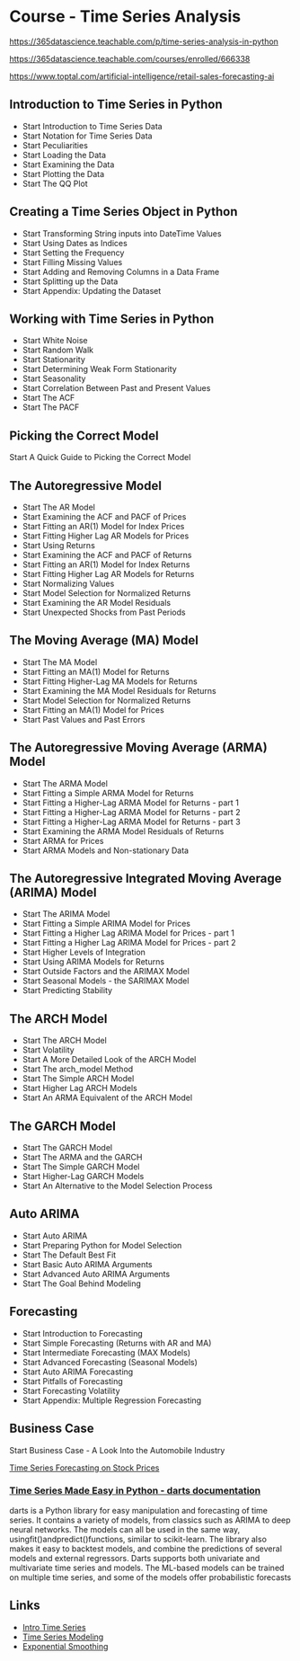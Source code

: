 # Course - Time Series Analysis

https://365datascience.teachable.com/p/time-series-analysis-in-python

https://365datascience.teachable.com/courses/enrolled/666338

https://www.toptal.com/artificial-intelligence/retail-sales-forecasting-ai

## Introduction to Time Series in Python

- Start Introduction to Time Series Data
- Start Notation for Time Series Data
- Start Peculiarities
- Start Loading the Data
- Start Examining the Data
- Start Plotting the Data
- Start The QQ Plot

## Creating a Time Series Object in Python

- Start Transforming String inputs into DateTime Values
- Start Using Dates as Indices
- Start Setting the Frequency
- Start Filling Missing Values
- Start Adding and Removing Columns in a Data Frame
- Start Splitting up the Data
- Start Appendix: Updating the Dataset

## Working with Time Series in Python

- Start White Noise
- Start Random Walk
- Start Stationarity
- Start Determining Weak Form Stationarity
- Start Seasonality
- Start Correlation Between Past and Present Values
- Start The ACF
- Start The PACF

## Picking the Correct Model

Start A Quick Guide to Picking the Correct Model

## The Autoregressive Model

- Start The AR Model
- Start Examining the ACF and PACF of Prices
- Start Fitting an AR(1) Model for Index Prices
- Start Fitting Higher Lag AR Models for Prices
- Start Using Returns
- Start Examining the ACF and PACF of Returns
- Start Fitting an AR(1) Model for Index Returns
- Start Fitting Higher Lag AR Models for Returns
- Start Normalizing Values
- Start Model Selection for Normalized Returns
- Start Examining the AR Model Residuals
- Start Unexpected Shocks from Past Periods

## The Moving Average (MA) Model

- Start The MA Model
- Start Fitting an MA(1) Model for Returns
- Start Fitting Higher-Lag MA Models for Returns
- Start Examining the MA Model Residuals for Returns
- Start Model Selection for Normalized Returns
- Start Fitting an MA(1) Model for Prices
- Start Past Values and Past Errors

## The Autoregressive Moving Average (ARMA) Model

- Start The ARMA Model
- Start Fitting a Simple ARMA Model for Returns
- Start Fitting a Higher-Lag ARMA Model for Returns - part 1
- Start Fitting a Higher-Lag ARMA Model for Returns - part 2
- Start Fitting a Higher-Lag ARMA Model for Returns - part 3
- Start Examining the ARMA Model Residuals of Returns
- Start ARMA for Prices
- Start ARMA Models and Non-stationary Data

## The Autoregressive Integrated Moving Average (ARIMA) Model

- Start The ARIMA Model
- Start Fitting a Simple ARIMA Model for Prices
- Start Fitting a Higher Lag ARIMA Model for Prices - part 1
- Start Fitting a Higher Lag ARIMA Model for Prices - part 2
- Start Higher Levels of Integration
- Start Using ARIMA Models for Returns
- Start Outside Factors and the ARIMAX Model
- Start Seasonal Models - the SARIMAX Model
- Start Predicting Stability

## The ARCH Model

- Start The ARCH Model
- Start Volatility
- Start A More Detailed Look of the ARCH Model
- Start The arch_model Method
- Start The Simple ARCH Model
- Start Higher Lag ARCH Models
- Start An ARMA Equivalent of the ARCH Model

## The GARCH Model

- Start The GARCH Model
- Start The ARMA and the GARCH
- Start The Simple GARCH Model
- Start Higher-Lag GARCH Models
- Start An Alternative to the Model Selection Process

## Auto ARIMA

- Start Auto ARIMA
- Start Preparing Python for Model Selection
- Start The Default Best Fit
- Start Basic Auto ARIMA Arguments
- Start Advanced Auto ARIMA Arguments
- Start The Goal Behind Modeling

## Forecasting

- Start Introduction to Forecasting
- Start Simple Forecasting (Returns with AR and MA)
- Start Intermediate Forecasting (MAX Models)
- Start Advanced Forecasting (Seasonal Models)
- Start Auto ARIMA Forecasting
- Start Pitfalls of Forecasting
- Start Forecasting Volatility
- Start Appendix: Multiple Regression Forecasting

## Business Case

Start Business Case - A Look Into the Automobile Industry

[Time Series Forecasting on Stock Prices](https://youtu.be/j05UUs99eNQ)

### [Time Series Made Easy in Python - darts documentation](https://unit8co.github.io/darts/)

darts is a Python library for easy manipulation and forecasting of time series. It contains a variety of models, from classics such as ARIMA to deep neural networks. The models can all be used in the same way, usingfit()andpredict()functions, similar to scikit-learn. The library also makes it easy to backtest models, and combine the predictions of several models and external regressors. Darts supports both univariate and multivariate time series and models. The ML-based models can be trained on multiple time series, and some of the models offer probabilistic forecasts

## Links

- [Intro Time Series](courses/course-time-series-analysis/intro-time-series.md)
- [Time Series Modeling](courses/course-time-series-analysis/time-series-modeling.md)
- [Exponential Smoothing](courses/course-time-series-analysis/exponential-smoothing.md)

